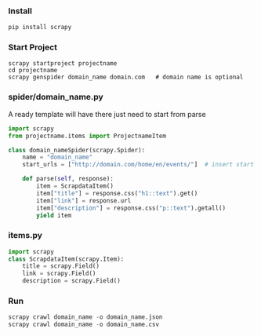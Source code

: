 ### Install
```bash
pip install scrapy
```
### Start Project
```
scrapy startproject projectname
cd projectname
scrapy genspider domain_name domain.com   # domain name is optional
```
### spider/domain_name.py
A ready template will have there just need to start from parse
```py
import scrapy
from projectname.items import ProjectnameItem

class domain_nameSpider(scrapy.Spider):
    name = "domain_name"
    start_urls = ["http://domain.com/home/en/events/"]  # insert start url

    def parse(self, response):
        item = ScrapdataItem()
        item["title"] = response.css("h1::text").get()
        item["link"] = response.url
        item["description"] = response.css("p::text").getall()
        yield item
```
### items.py
```py
import scrapy
class ScrapdataItem(scrapy.Item):
    title = scrapy.Field()
    link = scrapy.Field()
    description = scrapy.Field()
```
### Run
```py
scrapy crawl domain_name -o domain_name.json
scrapy crawl domain_name -o domain_name.csv
```


